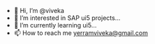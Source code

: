 - 👋 Hi, I’m @viveka
- 👀 I’m interested in SAP ui5 projects...
- 🌱 I’m currently learning ui5...
- 📫 How to reach me yerramviveka@gmail.com

<!---
vivekayerram/vivekayerram is a ✨ special ✨ repository because its `README.md` (this file) appears on your GitHub profile.
You can click the Preview link to take a look at your changes.
--->
